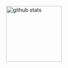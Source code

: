 <p align="left"> 
  <img alt="github stats" height="150px" src="https://github-readme-stats.vercel.app/api/top-langs/?username=1206yaya&layout=compact" />
</p>

